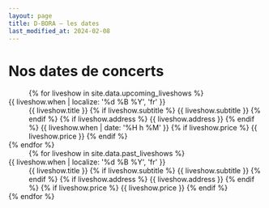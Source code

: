 ```yaml
---
layout: page
title: D-BORA — les dates
last_modified_at: 2024-02-08
---
```


# Nos dates de concerts

<div class="row">
<div class="col-12 col-md-6 offset-md-3" markdown="1">

<div class="text-center" markdown="1">

<dd class="mb-5">
  {% for liveshow in site.data.upcoming_liveshows %}
    <dt class="fs-3 text-danger mt-3">
      {{ liveshow.when | localize: '%d %B %Y', 'fr' }}
    </dt>
    <dd class="border-bottom border-light-subtle pb-3">
      <span class="fs-4">{{ liveshow.title }}</span>
      {% if liveshow.subtitle %}
        <span class="d-block fst-italic">{{ liveshow.subtitle }}</span>
      {% endif %}
      {% if liveshow.address %}
        <span class="d-block text-secondary">{{ liveshow.address }}</span>
      {% endif %}
      <span class="d-block fw-bold text-info">{{ liveshow.when | date: '%H h %M' }}</span>
      {% if liveshow.price %}
        <span class="d-block text-danger">{{ liveshow.price }}</span>
      {% endif %}
    </dd>
  {% endfor %}
</dd>

<dd class="mt-5">
  {% for liveshow in site.data.past_liveshows %}
    <dt class="text-danger mt-3">{{ liveshow.when | localize: '%d %B %Y', 'fr' }}</dt>
    <dd>
      <span class="fs-4">{{ liveshow.title }}</span>
      {% if liveshow.subtitle %}
        <span class="d-block fst-italic">{{ liveshow.subtitle }}</span>
      {% endif %}
      {% if liveshow.address %}
        <span class="d-block text-secondary">{{ liveshow.address }}</span>
      {% endif %}
      {% if liveshow.price %}
        <span class="d-block text-danger">{{ liveshow.price }}</span>
      {% endif %}
    </dd>
  {% endfor %}
</dd>

</div>
</div>
</div>
